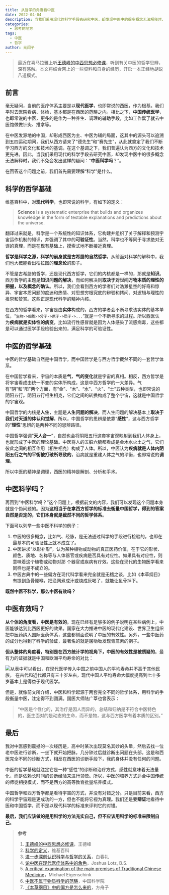 ```yaml
---
title: 从哲学的角度看中医
date: 2022-04-04
description: 当我们采用现代的科学手段去研究中医，却发现中医中的很多概念无法解释时，我们不免会发出这样的疑问：“中医科学吗？”
categories:
  - 思考的地方
tags:
  - 中医
  - 哲学 
author: 元闰子
---
```



> 最近在喜马拉雅上听[王德峰的中西思想必修课](https://www.ximalaya.com/album/49707136)，听到有关中医的哲学思辨，深有感触。本文将结合网上的一些资料和自身的经历，开启一本正经地胡说八道模式。

## 前言
毫无疑问，当前的医疗体系主要是以**现代医学**，也即常说的西医，作为根基。我们平时去医院看病、体检，基本都是在西医的范畴之内。相比之下，**中国传统医学**，也即常说的中医，更多的是作为一种养生、调理的辅助手段，比如工作累了就去中医馆做做针灸、推拿等。

在中医发源地的中国，却形成西医为主、中医为辅的局面，这其中的源头可以追溯到五四运动期间，我们从西方请来了“德先生”和“赛先生”，从此就奠定了我们不断学习西方的文化和技术的基调。在这个基调之下，我们普遍认为西方的文化和技术更先进。因此，当我们采用现代的科学手段去研究中医，却发现中医中的很多概念无法解释时，我们不免会发出这样的疑问：“**中医科学吗**？”。

在回答这个问题之前，我们首先需要理解“科学”是什么。

## 科学的哲学基础
维基百科中，对**现代科学**，也即常说的科学，有如下的定义：

> **Science** is a systematic enterprise that builds and organizes knowledge in the form of testable explanations and predictions about the universe.

翻译过来就是，科学是一个系统性的知识体系，它构建并组织了关于解释和预测宇宙运作机制的知识，并强调了其中的**可验证性**。当然，科学也不等同于寻求绝对无误的真理，而是在现有基础上，摸索式地不断接近真理。

**哲学是科学之源，科学的前身就是古希腊的自然哲学**，从前面对科学的解释中，我们也大概能看出柏拉图的**理念论**的影子。

不管是古希腊的哲学，还是现代西方哲学，它们的内核都是一样的，那就是**知识**。西方哲学的主题是**知识问题的解决**，而如何解决则**取决于对世间万物本质的理性的把握，以及概念的确认**。所以，我们会看到西方的学者们对浩渺星空的好奇和惊异、宇宙本质问题的痴迷和热情、对思想穷根究底的辩驳和拷问、对逻辑与理性的推崇和赞赏。这些正是现代科学的精神内核。

在西方的哲学看来，宇宙是由**实体**构成的，西方的学者会不断寻求该实体的基本单位，“`生物->细胞->分子->原子->质子->...`”就是一个不断寻求的过程。所以西医认为**疾病就是实体性的病变**，比如流行性感冒就是因为人体感染了流感病毒，这些都是可以通过医学手段检验出来的，满足科学的可验证性。

## 中医的哲学基础
中医的哲学基础自然是中国哲学，而中国哲学是与西方哲学截然不同的一套哲学体系。

在中国哲学看来，宇宙的本质是**气**，**气的变化**就是宇宙的真相。相反，西方哲学是将宇宙看成由统一不变的实体所构成，这是中西方哲学的一大差异。气有“阴”和“阳”两个方面，有“金”、“木”、“水”、“火”、“土”五种类型，也即常说的阴阳五行。阴阳五行相生相克，它们之间的转换构成了整个宇宙，这就是中国哲学的宇宙观。

中国哲学的内核是**人生**，主题是**人生问题的解决**，而人生问题的解决基本上**取决于我们对天道的体认和觉解**。所以，中国哲学的思辨是依靠“**感性**”，这与西方哲学的“**理性**”思辨的是两种不同的思辨路径。

中国哲学强调“**天人合一**”，自然也会将阴阳五行这套宇宙观映射到我们人体身上，也就形成了中医的理论基础。中医将人的五脏六腑都看成是金木水火土之气，它们彼此之间的相互作用（相生相克）构成了人体。所以，中医认为**疾病就是人体内阴阳五行之气的平衡被打破所导致的**，治病就是重建人体之气的平衡，也即常说的**调理**。

所以中医的精神是调理，西医的精神是解剖、分析和手术。

## 中医科学吗？
再回到“中医科学吗？”这个问题上，根据前文的内容，我们可以发现这个问题本身就是个伪问题的。因为**这相当于在拿西方哲学的标准去衡量中国哲学，得到的答案自然是否定的，它们本身就是截然不同的哲学体系**。

下面可以列举一些中医不科学的例子：

1. 中医的很多概念，比如气、经脉，是无法通过科学的手段进行检验的，也即在最基本的可验证性上就不成立了。
1. 中医讲求“以形补形”，认为某种植物或动物的真正医药价值，在于它的形状、颜色、质地、名称等与人体器官或疾病是否具有对应性。如果具有对应性，则意味着这个植物或动物对那 个器官或疾病有疗效。这些在现代的生物医学看来同样也是不成立的。
1. 中医古典中的一些偏方在现代科学看来完全就是无稽之谈，比如《本草纲目》有提到鱼骨鲠喉，把渔网煮成汁或烧成灰喝了，就能让鱼骨掉下。

**既然中医不科学，那么中医有效吗？**

## 中医有效吗？
**从个体的角度看，中医是有效的**。现在已经有足够多的例子说明在某些病例上，中医能够达到比西医更好的效果。国家在大力推进中医的现代化建设、世界卫生组织把中医药纳入国际医药体系，这些都侧面说明了中医的有效性。另外，一些中医药的成分也得到了科学的验证，最著名的就是屠呦呦发现青蒿素的例子。

**但从整体的角度看，特别是在西方统计学的视角下，中医的有效性是被质疑的**。最有力的证据就是中国和欧洲平均寿命的对比：

![](https://tva1.sinaimg.cn/large/e6c9d24egy1h0xtat97c8j20rs07w3zc.jpg)从表中可以看出，在现代医学传入中国之前中国人的平均寿命并不高于其他民族， 在古代和近代都只有三十岁左右，现代中国人平均寿命大幅度提高到七十多岁基本上是得益于现代医学。

但是，就像前文所介绍，中医和科学起源于两套完全不同的哲学体系，用科学的手段衡量中医，注定得不到圆满。国医大师陆广莘也曾表示：

> “中医是个性化的，其治疗是因人而异的，总结和归纳是不符合中医特色的，医生面对的是动态的生命，而不是物，这与西方医学有着本质的区别。”

## 最后
我对中医感到震撼的一次经历是，高中时某次出现莫名其妙的头晕，然后去找一位老中医进行诊断，一坐下就开始把脉，几分钟过后就诊断出问题在头部。这是和西医完全不同的诊断方式，相反在西医的诊断手段下，我的身体并没有任何的问题。

中医的哲学基础就注定它是一种“感性”的诊断和治疗方式，感性就意味着无法量化，而是依赖长时间的诊断经验来进行领悟。所以，中医的培养方式适合中国传统的师徒相授模式，而不是西方的高等教育批量培养模式。

中国哲学和西方哲学都是看待宇宙的方式，并没有对错之分。只是目前来看，西方的科学宇宙观是更成功的一方，但也不能将它视为真理。我们还是要**辩证**地看待中医和中国哲学，而不是以现代科学的标准来评判它的对错。

**最后，我们应该做的是用科学的方法充实自己，但不应该用科学的标准来限制自己**。

> **参考**
> 1. [王德峰的中西思想必修课](https://www.ximalaya.com/album/49707136)，王德峰
> 1. [科学的定义](https://en.wikipedia.org/wiki/Science)，维基百科
> 1. [进一步深刻认识科学与哲学的关系](https://www.cas.cn/zjs/202009/t20200928_4761526.shtml)，白春礼
> 1. [论中医在现代医疗体系中的角色](https://etd.ohiolink.edu/apexprod/rws_etd/send_file/send?accession=osu1222089481&disposition=inline)，Joshua Lotz, B.S.
> 1. [A critical examination of the main premises of Traditional Chinese Medicine](https://www.ncbi.nlm.nih.gov/pmc/articles/PMC7253514/)，Michael Eigenschink
> 1. [中医不属于物质科学的范畴](https://www.cas.cn/xw/kjsm/gndt/200906/t20090608_643704.shtml)，中国科学院
> 1. [《本草纲目》中的偏方是怎么来的](https://tech.sina.com.cn/d/2006-12-27/07431308113.shtml)，方舟子

